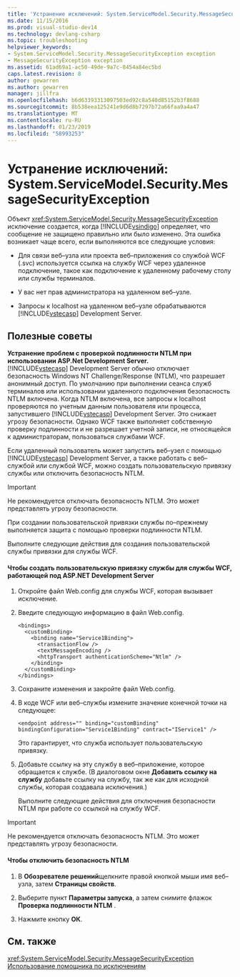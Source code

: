 ```yaml
---
title: 'Устранение исключений: System.ServiceModel.Security.MessageSecurityException | Документация Майкрософт'
ms.date: 11/15/2016
ms.prod: visual-studio-dev14
ms.technology: devlang-csharp
ms.topic: troubleshooting
helpviewer_keywords:
- System.ServiceModel.Security.MessageSecurityException exception
- MessageSecurityException exception
ms.assetid: 61ad69a1-ac50-49de-9a7c-8454a84ec5bd
caps.latest.revision: 8
author: gewarren
ms.author: gewarren
manager: jillfra
ms.openlocfilehash: b6d63393313097503ed92c8a540d85152b3f8688
ms.sourcegitcommit: 8b538eea125241e9d6d8b7297b72a66faa9a4a47
ms.translationtype: MT
ms.contentlocale: ru-RU
ms.lasthandoff: 01/23/2019
ms.locfileid: "58993253"
---
```

# <a name="troubleshooting-exceptions-systemservicemodelsecuritymessagesecurityexception"></a>Устранение исключений: System.ServiceModel.Security.MessageSecurityException
Объект <xref:System.ServiceModel.Security.MessageSecurityException> исключение создается, когда [!INCLUDE[vsindigo](../includes/vsindigo-md.md)] определяет, что сообщение не защищено правильно или было изменено. Эта ошибка возникает чаще всего, если выполняются все следующие условия:  
  
-   Для связи веб–узла или проекта веб–приложения со службой WCF (.svc) используется ссылка на службу WCF через удаленное подключение, такое как подключение к удаленному рабочему столу или службы терминалов.  
  
-   У вас нет прав администратора на удаленном веб–узле.  
  
-   Запросы к localhost на удаленном веб–узле обрабатываются [!INCLUDE[vstecasp](../includes/vstecasp-md.md)] Development Server.  
  
## <a name="associated-tips"></a>Полезные советы  
 **Устранение проблем с проверкой подлинности NTLM при использовании ASP.Net Development Server.**  
 [!INCLUDE[vstecasp](../includes/vstecasp-md.md)] Development Server обычно отключает безопасность Windows NT Challenge/Response (NTLM), что разрешает анонимный доступ. По умолчанию при выполнении сеанса служб терминалов или использовании удаленного подключения безопасность NTLM включена. Когда NTLM включена, все запросы к localhost проверяются по учетным данным пользователя или процесса, запустившего [!INCLUDE[vstecasp](../includes/vstecasp-md.md)] Development Server. Это снижает угрозу безопасности. Однако WCF также выполняет собственную проверку подлинности и не разрешает учетной записи, не относящейся к администраторам, пользоваться службами WCF.  
  
 Если удаленный пользователь может запустить веб–узел с помощью [!INCLUDE[vstecasp](../includes/vstecasp-md.md)] Development Server, а также работать с веб–службой или службой WCF, можно создать пользовательскую привязку службы или отключить безопасность NTLM.  
  
> [!IMPORTANT]
>  Не рекомендуется отключать безопасность NTLM. Это может представлять угрозу безопасности.  
  
 При создании пользовательской привязки службы по–прежнему выполняется защита с помощью проверки подлинности NTLM.  
  
 Выполните следующие действия для создания пользовательской службы привязки для службы WCF.  
  
#### <a name="to-create-a-custom-service-binding-for-the-wcf-service-hosted-inside-the-aspnet-development-server"></a>Чтобы создать пользовательскую привязку службы для службы WCF, работающей под ASP.NET Development Server  
  
1. Откройте файл Web.config для службы WCF, которая вызывает исключение.  
  
2. Введите следующую информацию в файл Web.config.  
  
   ```  
   <bindings>  
     <customBinding>  
       <binding name="Service1Binding">  
         <transactionFlow />  
         <textMessageEncoding />  
         <httpTransport authenticationScheme="Ntlm" />  
       </binding>  
     </customBinding>  
   </bindings>  
   ```  
  
3. Сохраните изменения и закройте файл Web.config.  
  
4. В коде WCF или веб–службы измените значение конечной точки на следующее:  
  
   ```  
   <endpoint address="" binding="customBinding" bindingConfiguration="Service1Binding" contract="IService1" />  
   ```  
  
    Это гарантирует, что служба использует пользовательскую привязку.  
  
5. Добавьте ссылку на эту службу в веб–приложение, которое обращается к службе. (В диалоговом окне **Добавить ссылку на службу** добавьте ссылку на службу, так же как для исходной службы, которая создавала исключения.)  
  
   Выполните следующие действия для отключения безопасности NTLM при работе со ссылкой на службу WCF.  
  
> [!IMPORTANT]
>  Не рекомендуется отключать безопасность NTLM. Это может представлять угрозу безопасности.  
  
#### <a name="to-turn-off-ntlm-security"></a>Чтобы отключить безопасность NTLM  
  
1.  В **Обозревателе решений**щелкните правой кнопкой мыши имя веб–узла, затем **Страницы свойств**.  
  
2.  Выберите пункт **Параметры запуска**, а затем снимите флажок **Проверка подлинности NTLM** .  
  
3.  Нажмите кнопку **ОК**.  
  
## <a name="see-also"></a>См. также  
 <xref:System.ServiceModel.Security.MessageSecurityException>   
 [Использование помощника по исключениям](http://msdn.microsoft.com/library/e0a78c50-7318-4d54-af51-40c00aea8711)